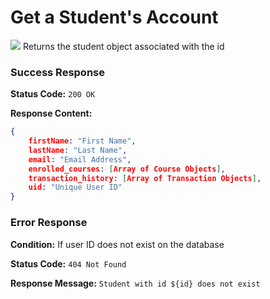 # Get a Student's Account
![](https://img.shields.io/badge/%2Fapi%2Fstudents%2F%3Aid-GET-brightgreen?style=flat-square)
Returns the student object associated with the id

### Success Response
**Status Code:** `200 OK`

**Response Content:**
```json
{
    firstName: "First Name",
    lastName: "Last Name",
    email: "Email Address",
    enrolled_courses: [Array of Course Objects],
    transaction_history: [Array of Transaction Objects],
    uid: "Unique User ID"
}
```

### Error Response
**Condition:** If user ID does not exist on the database

**Status Code:** `404 Not Found`

**Response Message:** `Student with id ${id} does not exist`